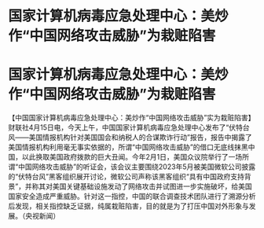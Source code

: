 # 国家计算机病毒应急处理中心：美炒作“中国网络攻击威胁”为栽赃陷害

# 国家计算机病毒应急处理中心：美炒作“中国网络攻击威胁”为栽赃陷害

【中国国家计算机病毒应急处理中心：美炒作“中国网络攻击威胁”实为栽赃陷害】财联社4月15日电，今天上午，中国国家计算机病毒应急处理中心发布了“伏特台风——美国情报机构针对美国国会和纳税人的合谋欺诈行动”报告，报告中揭露了美国情报机构利用毫无事实依据的，所谓“中国网络攻击威胁”的借口无底线抹黑中国，以此换取美国政府拨款的巨大丑闻。今年2月1日，美国众议院举行了一场所谓“中国网络攻击威胁”的听证会，该会议主要围绕2023年5月被美国微软公司披露的“伏特台风”黑客组织展开讨论，微软公司声称该黑客组织“具有中国政府支持背景”，并称其对美国关键基础设施发动了网络攻击并试图进一步实施破坏，给美国国家安全造成严重威胁。针对这一指控，中国的联合调查技术团队进行了溯源分析后发现，相关指控缺乏证据，纯属栽赃陷害，目的就是为了打压中国对外形象与发展。（央视新闻）

